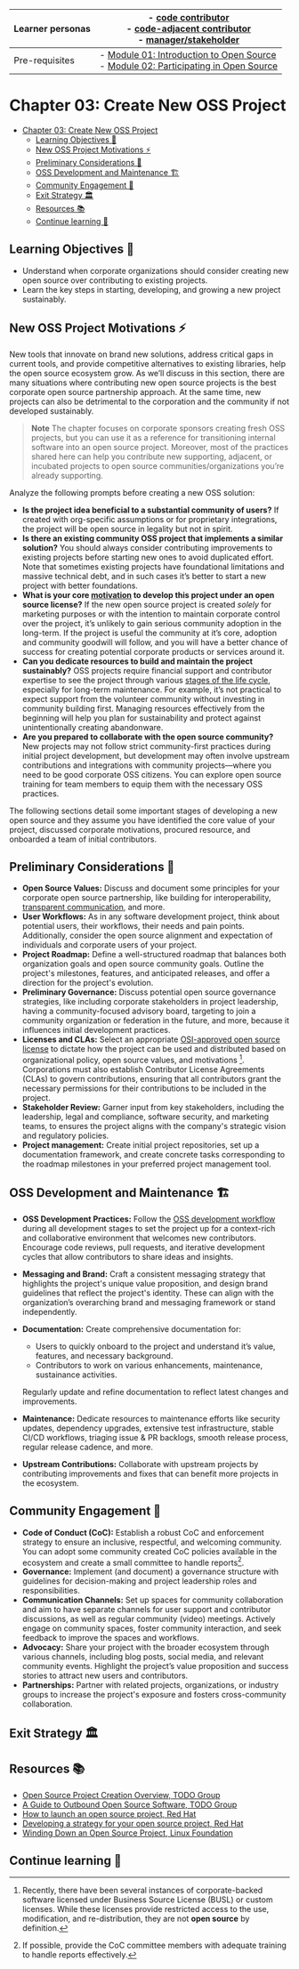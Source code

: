 | Learner personas | - [code contributor](../README.md#code-contributor-)<br> - [code-adjacent contributor](../README.md#code-adjacent-contributor-)<br> - [manager/stakeholder](../README.md#managerstakeholder-) |
| ---------------- | --------------------------------------------------------------------------------------------------------------------------------------------------------------------------------------------- |
| Pre-requisites   | - [Module 01: Introduction to Open Source](../01-intro-to-os/) <br>- [Module 02: Participating in Open Source](../02-participating-in-oss/)                                                   |

# Chapter 03: Create New OSS Project

- [Chapter 03: Create New OSS Project](#chapter-03-create-new-oss-project)
  - [Learning Objectives 🧠](#learning-objectives-)
  - [New OSS Project Motivations ⚡️](#new-oss-project-motivations-️)
  - [Preliminary Considerations 🧱](#preliminary-considerations-)
  - [OSS Development and Maintenance 🏗️](#oss-development-and-maintenance-️)
  - [Community Engagement 🌱](#community-engagement-)
  - [Exit Strategy 🏛️](#exit-strategy-️)
  - [Resources 📚](#resources-)
  - [Continue learning 🚥](#continue-learning-)

## Learning Objectives 🧠

- Understand when corporate organizations should consider creating new open source over contributing to existing projects.
- Learn the key steps in starting, developing, and growing a new project sustainably.

## New OSS Project Motivations ⚡️

New tools that innovate on brand new solutions, address critical gaps in current tools, and provide competitive alternatives to existing libraries, help the open source ecosystem grow. As we’ll discuss in this section, there are many situations where contributing new open source projects is the best corporate open source partnership approach. At the same time, new projects can also be detrimental to the corporation and the community if not developed sustainably.

> **Note**
> The chapter focuses on corporate sponsors creating fresh OSS projects, but you can use it as a reference for transitioning internal software into an open source project.
> Moreover, most of the practices shared here can help you contribute new supporting, adjacent, or incubated projects to open source communities/organizations you’re already supporting.

Analyze the following prompts before creating a new OSS solution:

- **Is the project idea beneficial to a substantial community of users?** If created with org-specific assumptions or for proprietary integrations, the project will be open source in legality but not in spirit.
- **Is there an existing community OSS project that implements a similar solution?** You should always consider contributing improvements to existing projects before starting new ones to avoid duplicated effort. Note that sometimes existing projects have foundational limitations and massive technical debt, and in such cases it’s better to start a new project with better foundations.
- **What is your core [motivation](../02-participating-in-oss/01-why-contributing-to-oss.md/#organizational-funded-contributors) to develop this project under an open source license?** If the new open source project is created _solely_ for marketing purposes or with the intention to maintain corporate control over the project, it’s unlikely to gain serious community adoption in the long-term. If the project is useful the community at it’s core, adoption and community goodwill will follow, and you will have a better chance of success for creating potential corporate products or services around it.
- **Can you dedicate resources to build and maintain the project sustainably?** OSS projects require financial support and contributor expertise to see the project through various [stages of the life cycle](../02-participating-in-oss/02-understand-oss-sustainability.md/#oss-project-life-cycle-🌲), especially for long-term maintenance. For example, it’s not practical to expect support from the volunteer community without investing in community building first. Managing resources effectively from the beginning will help you plan for sustainability and protect against unintentionally creating abandonware.
- **Are you prepared to collaborate with the open source community?** New projects may not follow strict community-first practices during initial project development, but development may often involve upstream contributions and integrations with community projects—where you need to be good corporate OSS citizens. You can explore open source training for team members to equip them with the necessary OSS practices.

The following sections detail some important stages of developing a new open source and they assume you have identified the core value of your project, discussed corporate motivations, procured resource, and onboarded a team of initial contributors.

## Preliminary Considerations 🧱

- **Open Source Values:** Discuss and document some principles for your corporate open source partnership, like building for interoperability, [transparent communication](../02-participating-in-oss/03-good-corporate-oss-citizen.md/#tips-for-transparent-communication-💡), and more.
- **User Workflows:** As in any software development project, think about potential users, their workflows, their needs and pain points. Additionally, consider the open source alignment and expectation of individuals and corporate users of your project.
- **Project Roadmap:** Define a well-structured roadmap that balances both organization goals and open source community goals. Outline the project's milestones, features, and anticipated releases, and offer a direction for the project's evolution.
- **Preliminary Governance:** Discuss potential open source governance strategies, like including corporate stakeholders in project leadership, having a community-focused advisory board, targeting to join a community organization or federation in the future, and more, because it influences initial development practices.
- **Licenses and CLAs:** Select an appropriate [OSI-approved open source license](../01-intro-to-os/02-types-of-oss.md/#oss-licenses-🧑‍⚖️) to dictate how the project can be used and distributed based on organizational policy, open source values, and motivations [^2]. Corporations must also establish Contributor License Agreements (CLAs) to govern contributions, ensuring that all contributors grant the necessary permissions for their contributions to be included in the project.
  [^2]: Recently, there have been several instances of corporate-backed software licensed under Business Source License (BUSL) or custom licenses. While these licenses provide restricted access to the use, modification, and re-distribution, they are not **open source** by definition.
- **Stakeholder Review:** Garner input from key stakeholders, including the leadership, legal and compliance, software security, and marketing teams, to ensures the project aligns with the company's strategic vision and regulatory policies.
- **Project management:** Create initial project repositories, set up a documentation framework, and create concrete tasks corresponding to the roadmap milestones in your preferred project management tool.

## OSS Development and Maintenance 🏗️

- **OSS Development Practices:** Follow the [OSS development workflow](../02-participating-in-oss/04-contributing-tips.md/#the-oss-way-🌱) during all development stages to set the project up for a context-rich and collaborative environment that welcomes new contributors. Encourage code reviews, pull requests, and iterative development cycles that allow contributors to share ideas and insights.
- **Messaging and Brand:** Craft a consistent messaging strategy that highlights the project's unique value proposition, and design brand guidelines that reflect the project's identity. These can align with the organization’s overarching brand and messaging framework or stand independently.
- **Documentation:** Create comprehensive documentation for:

  - Users to quickly onboard to the project and understand it’s value, features, and necessary background.
  - Contributors to work on various enhancements, maintenance, sustainance activities.

  Regularly update and refine documentation to reflect latest changes and improvements.

- **Maintenance:** Dedicate resources to maintenance efforts like security updates, dependency upgrades, extensive test infrastructure, stable CI/CD workflows, triaging issue & PR backlogs, smooth release process, regular release cadence, and more.
- **Upstream Contributions:** Collaborate with upstream projects by contributing improvements and fixes that can benefit more projects in the ecosystem.

## Community Engagement 🌱

- **Code of Conduct (CoC):** Establish a robust CoC and enforcement strategy to ensure an inclusive, respectful, and welcoming community. You can adopt some community created CoC policies available in the ecosystem and create a small committee to handle reports[^3].
  [^3]: If possible, provide the CoC committee members with adequate training to handle reports effectively.
- **Governance:** Implement (and document) a governance structure with guidelines for decision-making and project leadership roles and responsibilities.
- **Communication Channels:** Set up spaces for community collaboration and aim to have separate channels for user support and contributor discussions, as well as regular community (video) meetings. Actively engage on community spaces, foster community interaction, and seek feedback to improve the spaces and workflows.
- **Advocacy:** Share your project with the broader ecosystem through various channels, including blog posts, social media, and relevant community events. Highlight the project’s value proposition and success stories to attract new users and contributors.
- **Partnerships:** Partner with related projects, organizations, or industry groups to increase the project's exposure and fosters cross-community collaboration.

## Exit Strategy 🏛️

<!-- TODO -->

## Resources 📚

- [Open Source Project Creation Overview, TODO Group](https://github.com/todogroup/ospo-career-path/blob/main/OSPO-101/module7/README.md)
- [A Guide to Outbound Open Source Software, TODO Group](https://todogroup.org/guides/outbound-oss/#how-to-contribute-to-oss-projects)
- [How to launch an open source project, Red Hat](https://www.redhat.com/en/resources/how-to-launch-an-open-source-project-overview)
- [Developing a strategy for your open source project, Red Hat](https://www.redhat.com/en/resources/developing-strategy-open-source-project)
- [Winding Down an Open Source Project, Linux Foundation](https://www.linuxfoundation.org/resources/open-source-guides/winding-down-an-open-source-project)

## Continue learning 🚥

<!-- TODO -->
